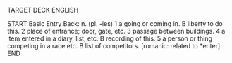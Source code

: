 TARGET DECK
ENGLISH

START
Basic
Entry
Back: n. (pl. -ies) 1 a going or coming in. B liberty to do this. 2 place of entrance; door, gate, etc. 3 passage between buildings. 4 a item entered in a diary, list, etc. B recording of this. 5 a person or thing competing in a race etc. B list of competitors. [romanic: related to *enter]
END
